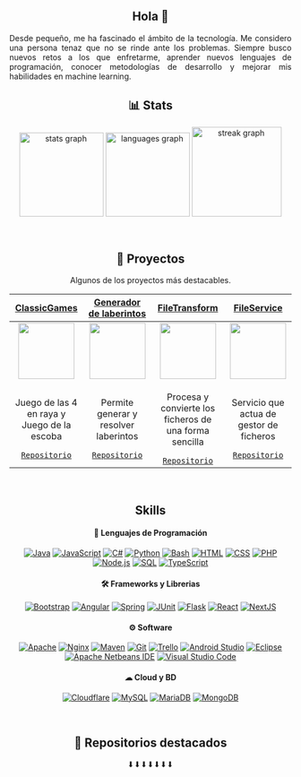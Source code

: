  
<h2 align="center">Hola 👋</h2>

<p align="justify">Desde pequeño, me ha fascinado el ámbito de la tecnología. Me considero una persona tenaz que no se rinde ante los problemas. Siempre busco nuevos retos a los que enfretarme, aprender nuevos lenguajes de programación, conocer metodologías de desarrollo y mejorar mis habilidades en machine learning.</p>


<h2 align="center">📊 Stats</h2>

<p align="center">
  <img height="150" width="auto" src="https://github-readme-stats-molinem.vercel.app/api?username=molinem&hide_title=false&hide_rank=false&show_icons=true&include_all_commits=true&count_private=true&disable_animations=false&theme=tokyonight&locale=en&hide_border=true&order=1" alt="stats graph"  />
  <img height="150" width="auto" src="https://github-readme-stats-molinem.vercel.app/api/top-langs?username=molinem&locale=es&hide_title=false&layout=compact&card_width=320&langs_count=5&theme=tokyonight&hide_border=true&order=2" alt="languages graph"  />
  <img height="160" width="auto" src="https://streak-stats.demolab.com?user=molinem&locale=es&mode=daily&theme=tokyonight&hide_border=true&border_radius=5&order=3" alt="streak graph" />
</p>

<br/>

<h2 align="center">🚀 Proyectos</h2>
<p align="center">Algunos de los proyectos más destacables.</p>

| <a href="https://github.com/molinem/tyweb2023" target="_blank">**ClassicGames**</a> | <a href="https://github.com/molinem/SI_LAB_C1_9" target="_blank">**Generador de laberintos**</a> | <a href="https://github.com/molinem/ProyectoMultimedia" target="_blank">**FileTransform**</a> | <a href="https://github.com/molinem/ICEFLIX-FILESERVICE" target="_blank">**FileService**</a> |
| :---: | :---: | :---: | :---: |
<img align='center' src='https://github.com/molinem' width="100px"  height='100px'> | <img align='center' width="100px" src='https://github.com/molinem' height='100px'>  | <img align='center' src='https://github.com/molinem' width="100px" height='100px'> | <img align='center' src='https://github.com/molinem' width="100px" height='100px'> |
| <p>Juego de las 4 en raya y </br> Juego de la escoba</p> <a href="https://github.com/molinem/tyweb2023" target="_blank">`Repositorio`</a> | <p>Permite generar y </br> resolver laberintos</p> <a href="https://github.com/molinem/SI_LAB_C1_9" target="_blank">`Repositorio`</a> | <p>Procesa y convierte los </br>ficheros de una forma sencilla</p> <a href="https://github.com/molinem/ProyectoMultimedia" target="_blank">`Repositorio`</a> | <p>Servicio que actua de </br> gestor de ficheros</p> <a href="https://github.com/molinem/ICEFLIX-FILESERVICE" target="_blank">`Repositorio`</a> |
<br/>

<h2 align="center">Skills</h2>
<h4 align="center">🧬 Lenguajes de Programación</h4>

<p align="center">
 <a href="#"><img alt="Java" src="https://custom-icon-badges.demolab.com/badge/Java-007396.svg?logo=java&logoColor=white"></a>
 <a href="#"><img alt="JavaScript" src="https://img.shields.io/badge/JavaScript-F7DF1E.svg?logo=javascript&logoColor=black"></a>
 <a href="#"><img alt="C#" src="https://custom-icon-badges.demolab.com/badge/C%23-68217A.svg?logo=cs2&logoColor=white"></a>
 <a href="#"><img alt="Python" src="https://img.shields.io/badge/Python-14354C.svg?logo=python&logoColor=white"></a>
 <a href="#"><img alt="Bash" src="https://img.shields.io/badge/Bash-121011.svg?logo=gnu-bash&logoColor=white"></a>
 <a href="#"><img alt="HTML" src="https://img.shields.io/badge/HTML-E34F26.svg?logo=html5&logoColor=white"></a>
 <a href="#"><img alt="CSS" src="https://img.shields.io/badge/CSS-1572B6.svg?logo=css3&logoColor=white"></a>
 <a href="#"><img alt="PHP" src="https://img.shields.io/badge/Php-777BB4.svg?logo=php&logoColor=white"></a>
 <a href="#"><img alt="Node.js" src="https://img.shields.io/badge/Node.js-43853D.svg?logo=node.js&logoColor=white"></a>
 <a href="#"><img alt="SQL" src="https://custom-icon-badges.demolab.com/badge/SQL-025E8C.svg?logo=database&logoColor=white"></a>
 <a href="#"><img alt="TypeScript" src="https://img.shields.io/badge/TypeScript-007ACC.svg?logo=typescript&logoColor=white"></a>
</p>

<h4 align="center">🛠 Frameworks y Librerias</h4>

<p align="center">
 <a href="#"><img alt="Bootstrap" src="https://img.shields.io/badge/Bootstrap-7952B3.svg?logo=bootstrap&logoColor=white"></a>
 <a href="#"><img alt="Angular" src="https://img.shields.io/badge/Angular-0F0F11.svg?logo=angular&logoColor=white"></a>
 <a href="#"><img alt="Spring" src="https://img.shields.io/badge/Spring-6DB33F.svg?logo=spring&logoColor=white"></a>
 <a href="#"><img alt="JUnit" src="https://custom-icon-badges.demolab.com/badge/JUnit-25A162.svg?logo=check-circle&logoColor=white"></a>
 <a href="#"><img alt="Flask" src="https://img.shields.io/badge/Flask-000000.svg?logo=flask&logoColor=white"></a>
 <a href="#"><img alt="React" src="https://img.shields.io/badge/React-61DAFB.svg?logo=react&logoColor=black"></a>
 <a href="#"><img alt="NextJS" src="https://img.shields.io/badge/NextJS-000000.svg?logo=nextdotjs&logoColor=white"></a>
</p>
 
<h4 align="center">⚙ Software</h4>

<p align="center">
 <a href="#"><img alt="Apache" src="https://img.shields.io/badge/Apache-D22128.svg?logo=apache&logoColor=white"></a>
 <a href="#"><img alt="Nginx" src="https://img.shields.io/badge/Nginx-009639.svg?logo=nginx&logoColor=white"></a>
 <a href="#"><img alt="Maven" src="https://img.shields.io/badge/Apache_Maven-C71A36.svg?logo=apache-maven&logoColor=white"></a>
 <a href="#"><img alt="Git" src="https://img.shields.io/badge/Git-F05033.svg?logo=git&logoColor=white"></a>
 <a href="#"><img alt="Trello" src="https://img.shields.io/badge/Trello-0052CC.svg?logo=trello&logoColor=white"></a>
 <a href="#"><img alt="Android Studio" src="https://img.shields.io/badge/Android%20Studio-3DDC84.svg?logo=Android%20Studio&logoColor=white"></a>
 <a href="#"><img alt="Eclipse" src="https://img.shields.io/badge/Eclipse-2C2255.svg?logo=eclipse&logoColor=white"></a>
 <a href="#"><img alt="Apache Netbeans IDE" src="https://img.shields.io/badge/Apache%20Netbeans%20IDE-1B6AC6.svg?logo=Apache%20Netbeans%20Ide&logoColor=white"></a>
 <a href="#"><img alt="Visual Studio Code" src="https://img.shields.io/badge/Visual%20Studio%20Code-0078d7.svg?logo=visual-studio-code&logoColor=white"></a>
</p>

<h4 align="center">☁ Cloud y BD</h4>
<p align="center">
 <a href="#"><img alt="Cloudflare" src="https://img.shields.io/badge/Cloudflare-F38020.svg?logo=cloudflare&logoColor=white"></a>
 <a href="#"><img alt="MySQL" src="https://img.shields.io/badge/MySQL-00f.svg?logo=mysql&logoColor=white"></a>
 <a href="#"><img alt="MariaDB" src="https://img.shields.io/badge/MariaDB-003545.svg?logo=mariadb&logoColor=white"></a>
 <a href="#"><img alt="MongoDB" src="https://img.shields.io/badge/MongoDB-47A248.svg?logo=mongodb&logoColor=white"></a>
</p>
<br/>

<h2 align="center">📍 Repositorios destacados</h2>
<p align="center">⬇⬇⬇⬇⬇⬇⬇</p>
